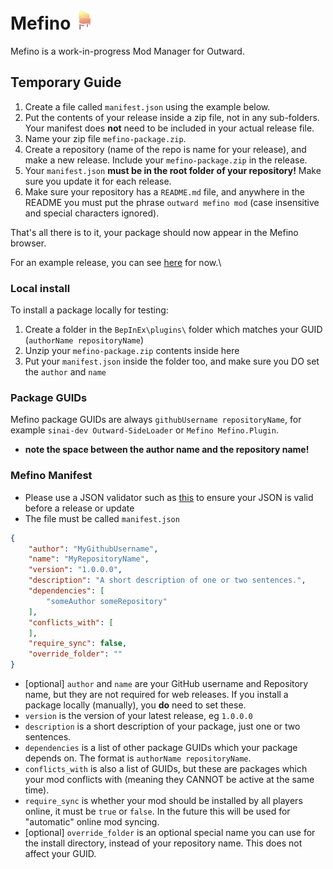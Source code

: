 # Mefino [![Mefino](https://raw.githubusercontent.com/Mefino/Mefino/main/img/logo_32x32.png)]()

Mefino is a work-in-progress Mod Manager for Outward.

## Temporary Guide

1. Create a file called `manifest.json` using the example below.
2. Put the contents of your release inside a zip file, not in any sub-folders. Your manifest does <b>not</b> need to be included in your actual release file.
3. Name your zip file `mefino-package.zip`.
4. Create a repository (name of the repo is name for your release), and make a new release. Include your `mefino-package.zip` in the release.
5. Your `manifest.json` <b>must be in the root folder of your repository!</b> Make sure you update it for each release.
6. Make sure your repository has a `README.md` file, and anywhere in the README you must put the phrase `outward mefino mod` (case insensitive and special characters ignored). 

That's all there is to it, your package should now appear in the Mefino browser.

For an example release, you can see [here](https://github.com/Mefino/Mefino.Plugin) for now.\

### Local install

To install a package locally for testing:
1. Create a folder in the `BepInEx\plugins\` folder which matches your GUID (`authorName repositoryName`)
2. Unzip your `mefino-package.zip` contents inside here
3. Put your `manifest.json` inside the folder too, and make sure you DO set the `author` and `name`

### Package GUIDs

Mefino package GUIDs are always `githubUsername repositoryName`, for example `sinai-dev Outward-SideLoader` or `Mefino Mefino.Plugin`.
* <b>note the space between the author name and the repository name!</b>

### Mefino Manifest

* Please use a JSON validator such as [this](https://jsonlint.com/) to ensure your JSON is valid before a release or update
* The file must be called `manifest.json`

```json
{
	"author": "MyGithubUsername",
	"name": "MyRepositoryName",
	"version": "1.0.0.0",
	"description": "A short description of one or two sentences.",
	"dependencies": [
		"someAuthor someRepository"
	],
	"conflicts_with": [
	],
	"require_sync": false,
	"override_folder": ""
}
```

* [optional] `author` and `name` are your GitHub username and Repository name, but they are not required for web releases. If you install a package locally (manually), you <b>do</b> need to set these.
* `version` is the version of your latest release, eg `1.0.0.0`
* `description` is a short description of your package, just one or two sentences.
* `dependencies` is a list of other package GUIDs which your package depends on. The format is `authorName repositoryName`.
* `conflicts_with` is also a list of GUIDs, but these are packages which your mod conflicts with (meaning they CANNOT be active at the same time).
* `require_sync` is whether your mod should be installed by all players online, it must be `true` or `false`. In the future this will be used for "automatic" online mod syncing.
* [optional] `override_folder` is an optional special name you can use for the install directory, instead of your repository name. This does not affect your GUID.